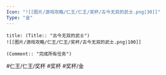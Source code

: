 ```yaml
---
Icon: "![[图片/游戏攻略/仁王/仁王/奖杯/古今无双的武士.png|30]]"
Type: "金"
---
```

```ad-common-gold-trophy
title: (Title:: "古今无双的武士")
![[图片/游戏攻略/仁王/仁王/奖杯/古今无双的武士.png|100]]

(Comment:: "完成所有任务")
```

#仁王/仁王/奖杯 #奖杯 #奖杯/金
